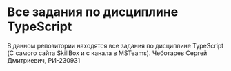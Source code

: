 # Все задания по дисциплине TypeScript
В данном репозитории находятся все задания по дисциплине TypeScript (С самого сайта SkillBox и с канала в MSTeams). Чеботарев Сергей Дмитриевич, РИ-230931
